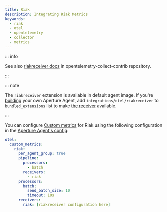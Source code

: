 ```yaml
---
title: Riak
description: Integrating Riak Metrics
keywords:
  - riak
  - otel
  - opentelemetry
  - collector
  - metrics
---
```


::: info

See also [riakreceiver docs][receiver] in opentelemetry-collect-contrib repository.

:::

::: note

The `riakreceiver` extension is available in default agent image. If you're [building][build] your own Aperture Agent, add `integrations/otel/riakreceiver` to `bundled_extensions` list to make [the receiver][receiver] available.

:::

You can configure [Custom metrics][custom-metrics] for Riak using the following
configuration in the [Aperture Agent's config][agent-config]:

```yaml
otel:
  custom_metrics:
    riak:
      per_agent_group: true
      pipeline:
        processors:
          - batch
        receivers:
          - riak
      processors:
        batch:
          send_batch_size: 10
          timeout: 10s
      receivers:
        riak: [riakreceiver configuration here]
```

[build]: /reference/aperturectl/build/agent/agent.md
[receiver]:
  https://github.com/open-telemetry/opentelemetry-collector-contrib/tree/main/receiver/riakreceiver
[custom-metrics]: /reference/configuration/agent.md#custom-metrics-config
[agent-config]: /reference/configuration/agent.md#agent-o-t-e-l-config
